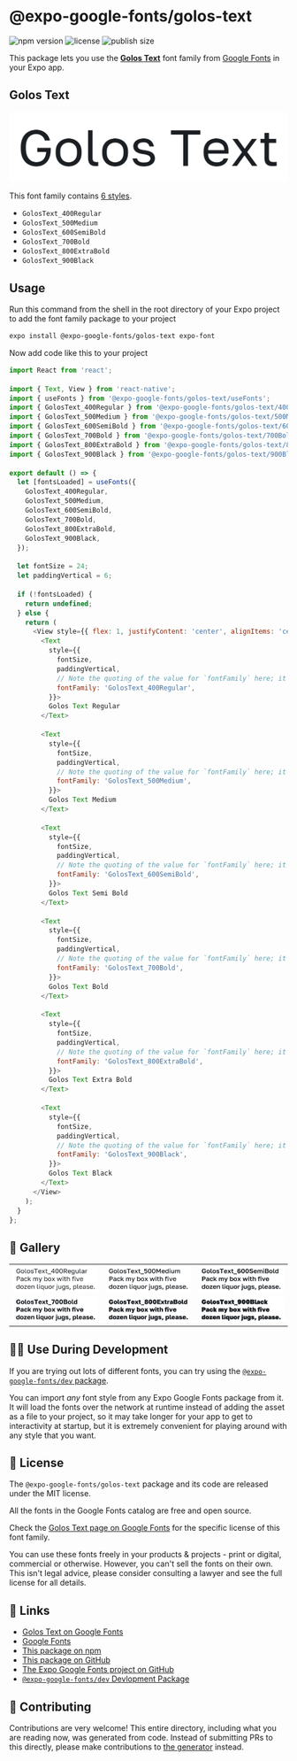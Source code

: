 # @expo-google-fonts/golos-text

![npm version](https://flat.badgen.net/npm/v/@expo-google-fonts/golos-text)
![license](https://flat.badgen.net/github/license/expo/google-fonts)
![publish size](https://flat.badgen.net/packagephobia/install/@expo-google-fonts/golos-text)

This package lets you use the [**Golos Text**](https://fonts.google.com/specimen/Golos+Text) font family from [Google Fonts](https://fonts.google.com/) in your Expo app.

## Golos Text

![Golos Text](./font-family.png)

This font family contains [6 styles](#-gallery).

- `GolosText_400Regular`
- `GolosText_500Medium`
- `GolosText_600SemiBold`
- `GolosText_700Bold`
- `GolosText_800ExtraBold`
- `GolosText_900Black`

## Usage

Run this command from the shell in the root directory of your Expo project to add the font family package to your project
```sh
expo install @expo-google-fonts/golos-text expo-font
```

Now add code like this to your project
```js
import React from 'react';

import { Text, View } from 'react-native';
import { useFonts } from '@expo-google-fonts/golos-text/useFonts';
import { GolosText_400Regular } from '@expo-google-fonts/golos-text/400Regular';
import { GolosText_500Medium } from '@expo-google-fonts/golos-text/500Medium';
import { GolosText_600SemiBold } from '@expo-google-fonts/golos-text/600SemiBold';
import { GolosText_700Bold } from '@expo-google-fonts/golos-text/700Bold';
import { GolosText_800ExtraBold } from '@expo-google-fonts/golos-text/800ExtraBold';
import { GolosText_900Black } from '@expo-google-fonts/golos-text/900Black';

export default () => {
  let [fontsLoaded] = useFonts({
    GolosText_400Regular,
    GolosText_500Medium,
    GolosText_600SemiBold,
    GolosText_700Bold,
    GolosText_800ExtraBold,
    GolosText_900Black,
  });

  let fontSize = 24;
  let paddingVertical = 6;

  if (!fontsLoaded) {
    return undefined;
  } else {
    return (
      <View style={{ flex: 1, justifyContent: 'center', alignItems: 'center' }}>
        <Text
          style={{
            fontSize,
            paddingVertical,
            // Note the quoting of the value for `fontFamily` here; it expects a string!
            fontFamily: 'GolosText_400Regular',
          }}>
          Golos Text Regular
        </Text>

        <Text
          style={{
            fontSize,
            paddingVertical,
            // Note the quoting of the value for `fontFamily` here; it expects a string!
            fontFamily: 'GolosText_500Medium',
          }}>
          Golos Text Medium
        </Text>

        <Text
          style={{
            fontSize,
            paddingVertical,
            // Note the quoting of the value for `fontFamily` here; it expects a string!
            fontFamily: 'GolosText_600SemiBold',
          }}>
          Golos Text Semi Bold
        </Text>

        <Text
          style={{
            fontSize,
            paddingVertical,
            // Note the quoting of the value for `fontFamily` here; it expects a string!
            fontFamily: 'GolosText_700Bold',
          }}>
          Golos Text Bold
        </Text>

        <Text
          style={{
            fontSize,
            paddingVertical,
            // Note the quoting of the value for `fontFamily` here; it expects a string!
            fontFamily: 'GolosText_800ExtraBold',
          }}>
          Golos Text Extra Bold
        </Text>

        <Text
          style={{
            fontSize,
            paddingVertical,
            // Note the quoting of the value for `fontFamily` here; it expects a string!
            fontFamily: 'GolosText_900Black',
          }}>
          Golos Text Black
        </Text>
      </View>
    );
  }
};

```

## 🔡 Gallery


||||
|-|-|-|
|![GolosText_400Regular](./GolosText_400Regular.ttf.png)|![GolosText_500Medium](./GolosText_500Medium.ttf.png)|![GolosText_600SemiBold](./GolosText_600SemiBold.ttf.png)||
|![GolosText_700Bold](./GolosText_700Bold.ttf.png)|![GolosText_800ExtraBold](./GolosText_800ExtraBold.ttf.png)|![GolosText_900Black](./GolosText_900Black.ttf.png)||


## 👩‍💻 Use During Development

If you are trying out lots of different fonts, you can try using the [`@expo-google-fonts/dev` package](https://github.com/expo/google-fonts/tree/master/font-packages/dev#readme).

You can import *any* font style from any Expo Google Fonts package from it. It will load the fonts
over the network at runtime instead of adding the asset as a file to your project, so it may take longer
for your app to get to interactivity at startup, but it is extremely convenient
for playing around with any style that you want.

## 📖 License

The `@expo-google-fonts/golos-text` package and its code are released under the MIT license.

All the fonts in the Google Fonts catalog are free and open source.

Check the [Golos Text page on Google Fonts](https://fonts.google.com/specimen/Golos+Text) for the specific license of this font family.

You can use these fonts freely in your products & projects - print or digital, commercial or otherwise. However, you can't sell the fonts on their own. This isn't legal advice, please consider consulting a lawyer and see the full license for all details.

## 🔗 Links

- [Golos Text on Google Fonts](https://fonts.google.com/specimen/Golos+Text)
- [Google Fonts](https://fonts.google.com/)
- [This package on npm](https://www.npmjs.com/package/@expo-google-fonts/golos-text)
- [This package on GitHub](https://github.com/expo/google-fonts/tree/master/font-packages/golos-text)
- [The Expo Google Fonts project on GitHub](https://github.com/expo/google-fonts)
- [`@expo-google-fonts/dev` Devlopment Package](https://github.com/expo/google-fonts/tree/master/font-packages/dev)

## 🤝 Contributing

Contributions are very welcome! This entire directory, including what you are reading now, was generated from code. Instead of submitting PRs to this directly, please make contributions to [the generator](https://github.com/expo/google-fonts/tree/master/packages/generator) instead.
